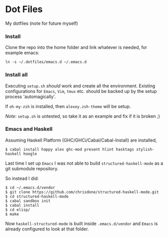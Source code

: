 # Dot Files

My dotfiles (note for future myself)

### Install

Clone the repo into the home folder and link whatever is needed, for example emacs:

`ln -s ~/.dotfiles/emacs.d ~/.emacs.d`

### Install all

Executing `setup.sh` _should_ work and create all the environment.
Existing configurations for `Emacs`, `Vim`, `tmux` etc. should be backed up by the setup process 'automagically'.

If `oh-my-zsh` is installed, then `alexey.zsh-theme` will be setup.

*Note*: `setup.sh` is untested, so take it as an example and fix if it is broken ;)

### Emacs and Haskell

Assuming Haskell Platform (GHC/GHCi/Cabal/Cabal-Install) are installed,

    $ cabal install happy alex ghc-mod present hlint hasktags stylish-haskell hoogle


Last time I set up `Emacs` I was not able to build `structured-haskell-mode` as a git submodule repository.

So instead I did:

    $ cd ~/.emacs.d/vendor
    $ git clone https://github.com/chrisdone/structured-haskell-mode.git
    $ cd structured-haskell-mode
    $ cabal sandbox init
    $ cabal install
    $ cd elisp/
    $ make

Now `haskell-structured-mode` is built inside `.emacs.d/vendor` and `Emacs` is already configured to look at that folder.